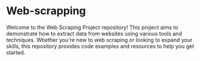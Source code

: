 # Web-scrapping

Welcome to the Web Scraping Project repository! This project aims to demonstrate how to extract data from websites using various tools and techniques. Whether you're new to web scraping or looking to expand your skills, this repository provides code examples and resources to help you get started.
